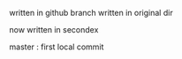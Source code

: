 written in github branch 
written in original dir 

now written in secondex 


master : first local commit 

